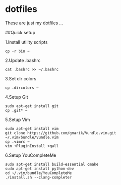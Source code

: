# dotfiles
These are just my dotfiles ...

##Quick setup

1.Install utility scripts

~~~
cp -r bin ~
~~~

2.Update .bashrc

~~~
cat .bashrc >> ~/.bashrc
~~~

3.Set dir colors

~~~
cp .dircolors ~
~~~

4.Setup Git

~~~
sudo apt-get install git
cp .git* ~
~~~

5.Setup Vim

~~~
sudo apt-get install vim
git clone https://github.com/gmarik/Vundle.vim.git ~/.vim/bundle/Vundle.vim
cp .vimrc ~
vim +PluginInstall +qall
~~~

6.Setup YouCompleteMe

~~~
sudo apt-get install build-essential cmake
sudo apt-get install python-dev
cd ~/.vim/bundle/YouCompleteMe
./install.sh --clang-completer
~~~
